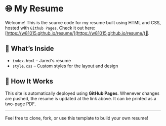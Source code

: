 # 🌐 My Resume

Welcome! This is the source code for my resume built using HTML and CSS, hosted with `Github Pages`. Check it out here: [https://w81015.github.io/resume/](https://w81015.github.io/resume/)🔗.

## 📁 What’s Inside

- `index.html` – Jared's resume
- `style.css` – Custom styles for the layout and design

## 🚀 How It Works

This site is automatically deployed using **GitHub Pages**. Whenever changes are pushed, the resume is updated at the link above. It can be printed as a two-page PDF.

---

Feel free to clone, fork, or use this template to build your own resume!

